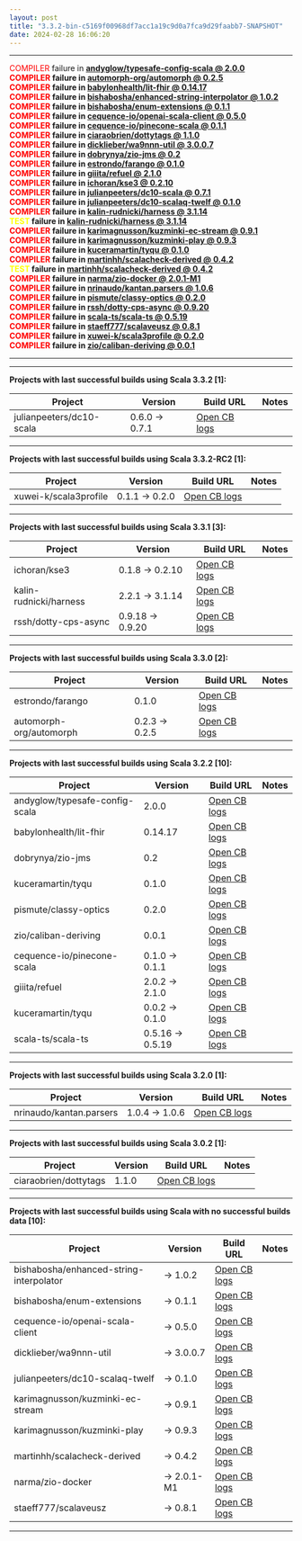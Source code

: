 ```yaml
---
layout: post
title: "3.3.2-bin-c5169f00968df7acc1a19c9d0a7fca9d29faabb7-SNAPSHOT"
date: 2024-02-28 16:06:20
---
```


<hr>
<span style="color:red">COMPILER</span> failure in <span style="font-weight:bold"><a href="https://github.com/VirtusLab/community-build3/actions/runs/8081101000/job/22079205478">andyglow/typesafe-config-scala @ 2.0.0</a><br>
<span style="color:red">COMPILER</span> failure in <span style="font-weight:bold"><a href="https://github.com/VirtusLab/community-build3/actions/runs/8081101000/job/22079200884">automorph-org/automorph @ 0.2.5</a><br>
<span style="color:red">COMPILER</span> failure in <span style="font-weight:bold"><a href="https://github.com/VirtusLab/community-build3/actions/runs/8081101000/job/22079201792">babylonhealth/lit-fhir @ 0.14.17</a><br>
<span style="color:red">COMPILER</span> failure in <span style="font-weight:bold"><a href="https://github.com/VirtusLab/community-build3/actions/runs/8081101000/job/22079206807">bishabosha/enhanced-string-interpolator @ 1.0.2</a><br>
<span style="color:red">COMPILER</span> failure in <span style="font-weight:bold"><a href="https://github.com/VirtusLab/community-build3/actions/runs/8081101000/job/22079207449">bishabosha/enum-extensions @ 0.1.1</a><br>
<span style="color:red">COMPILER</span> failure in <span style="font-weight:bold"><a href="https://github.com/VirtusLab/community-build3/actions/runs/8081101000/job/22080597271">cequence-io/openai-scala-client @ 0.5.0</a><br>
<span style="color:red">COMPILER</span> failure in <span style="font-weight:bold"><a href="https://github.com/VirtusLab/community-build3/actions/runs/8081101000/job/22079208085">cequence-io/pinecone-scala @ 0.1.1</a><br>
<span style="color:red">COMPILER</span> failure in <span style="font-weight:bold"><a href="https://github.com/VirtusLab/community-build3/actions/runs/8081101000/job/22085889414">ciaraobrien/dottytags @ 1.1.0</a><br>
<span style="color:red">COMPILER</span> failure in <span style="font-weight:bold"><a href="https://github.com/VirtusLab/community-build3/actions/runs/8081114437/job/22079328693">dicklieber/wa9nnn-util @ 3.0.0.7</a><br>
<span style="color:red">COMPILER</span> failure in <span style="font-weight:bold"><a href="https://github.com/VirtusLab/community-build3/actions/runs/8081101000/job/22085891541">dobrynya/zio-jms @ 0.2</a><br>
<span style="color:red">COMPILER</span> failure in <span style="font-weight:bold"><a href="https://github.com/VirtusLab/community-build3/actions/runs/8081114437/job/22079334253">estrondo/farango @ 0.1.0</a><br>
<span style="color:red">COMPILER</span> failure in <span style="font-weight:bold"><a href="https://github.com/VirtusLab/community-build3/actions/runs/8081101000/job/22079220288">giiita/refuel @ 2.1.0</a><br>
<span style="color:red">COMPILER</span> failure in <span style="font-weight:bold"><a href="https://github.com/VirtusLab/community-build3/actions/runs/8081101000/job/22080606417">ichoran/kse3 @ 0.2.10</a><br>
<span style="color:red">COMPILER</span> failure in <span style="font-weight:bold"><a href="https://github.com/VirtusLab/community-build3/actions/runs/8081114437/job/22084131211">julianpeeters/dc10-scala @ 0.7.1</a><br>
<span style="color:red">COMPILER</span> failure in <span style="font-weight:bold"><a href="https://github.com/VirtusLab/community-build3/actions/runs/8081114437/job/22079360624">julianpeeters/dc10-scalaq-twelf @ 0.1.0</a><br>
<span style="color:red">COMPILER</span> failure in <span style="font-weight:bold"><a href="https://github.com/VirtusLab/community-build3/actions/runs/8081114437/job/22079362325">kalin-rudnicki/harness @ 3.1.14</a><br>
<span style="color:yellow">TEST    </span> failure in <span style="font-weight:bold"><a href="https://github.com/VirtusLab/community-build3/actions/runs/8081114437/job/22079362325">kalin-rudnicki/harness @ 3.1.14</a><br>
<span style="color:red">COMPILER</span> failure in <span style="font-weight:bold"><a href="https://github.com/VirtusLab/community-build3/actions/runs/8081114437/job/22084134151">karimagnusson/kuzminki-ec-stream @ 0.9.1</a><br>
<span style="color:red">COMPILER</span> failure in <span style="font-weight:bold"><a href="https://github.com/VirtusLab/community-build3/actions/runs/8081114437/job/22084134697">karimagnusson/kuzminki-play @ 0.9.3</a><br>
<span style="color:red">COMPILER</span> failure in <span style="font-weight:bold"><a href="https://github.com/VirtusLab/community-build3/actions/runs/8081101000/job/22079275105">kuceramartin/tyqu @ 0.1.0</a><br>
<span style="color:red">COMPILER</span> failure in <span style="font-weight:bold"><a href="https://github.com/VirtusLab/community-build3/actions/runs/8081114437/job/22079352692">martinhh/scalacheck-derived @ 0.4.2</a><br>
<span style="color:yellow">TEST    </span> failure in <span style="font-weight:bold"><a href="https://github.com/VirtusLab/community-build3/actions/runs/8081114437/job/22079352692">martinhh/scalacheck-derived @ 0.4.2</a><br>
<span style="color:red">COMPILER</span> failure in <span style="font-weight:bold"><a href="https://github.com/VirtusLab/community-build3/actions/runs/8081114437/job/22079356986">narma/zio-docker @ 2.0.1-M1</a><br>
<span style="color:red">COMPILER</span> failure in <span style="font-weight:bold"><a href="https://github.com/VirtusLab/community-build3/actions/runs/8081101000/job/22085906103">nrinaudo/kantan.parsers @ 1.0.6</a><br>
<span style="color:red">COMPILER</span> failure in <span style="font-weight:bold"><a href="https://github.com/VirtusLab/community-build3/actions/runs/8081114437/job/22084139603">pismute/classy-optics @ 0.2.0</a><br>
<span style="color:red">COMPILER</span> failure in <span style="font-weight:bold"><a href="https://github.com/VirtusLab/community-build3/actions/runs/8081101000/job/22079293684">rssh/dotty-cps-async @ 0.9.20</a><br>
<span style="color:red">COMPILER</span> failure in <span style="font-weight:bold"><a href="https://github.com/VirtusLab/community-build3/actions/runs/8081101000/job/22079296845">scala-ts/scala-ts @ 0.5.19</a><br>
<span style="color:red">COMPILER</span> failure in <span style="font-weight:bold"><a href="https://github.com/VirtusLab/community-build3/actions/runs/8081114437/job/22079409540">staeff777/scalaveusz @ 0.8.1</a><br>
<span style="color:red">COMPILER</span> failure in <span style="font-weight:bold"><a href="https://github.com/VirtusLab/community-build3/actions/runs/8081114437/job/22079397470">xuwei-k/scala3profile @ 0.2.0</a><br>
<span style="color:red">COMPILER</span> failure in <span style="font-weight:bold"><a href="https://github.com/VirtusLab/community-build3/actions/runs/8081101000/job/22085922706">zio/caliban-deriving @ 0.0.1</a><br>
<hr>
<hr>
Projects with last successful builds using Scala <span style="font-weight:bold">3.3.2</span> [1]:<br>

| Project | Version | Build URL | Notes |
| ------- | ------- | --------- | ----- |
| julianpeeters/dc10-scala | 0.6.0 -> 0.7.1 | [Open CB logs](https://github.com/VirtusLab/community-build3/actions/runs/8081114437/job/22084131211) |  |
<hr>
Projects with last successful builds using Scala <span style="font-weight:bold">3.3.2-RC2</span> [1]:<br>

| Project | Version | Build URL | Notes |
| ------- | ------- | --------- | ----- |
| xuwei-k/scala3profile | 0.1.1 -> 0.2.0 | [Open CB logs](https://github.com/VirtusLab/community-build3/actions/runs/8081114437/job/22079397470) |  |
<hr>
Projects with last successful builds using Scala <span style="font-weight:bold">3.3.1</span> [3]:<br>

| Project | Version | Build URL | Notes |
| ------- | ------- | --------- | ----- |
| ichoran/kse3 | 0.1.8 -> 0.2.10 | [Open CB logs](https://github.com/VirtusLab/community-build3/actions/runs/8081101000/job/22080606417) |  |
| kalin-rudnicki/harness | 2.2.1 -> 3.1.14 | [Open CB logs](https://github.com/VirtusLab/community-build3/actions/runs/8081114437/job/22079362325) |  |
| rssh/dotty-cps-async | 0.9.18 -> 0.9.20 | [Open CB logs](https://github.com/VirtusLab/community-build3/actions/runs/8081101000/job/22079293684) |  |
<hr>
Projects with last successful builds using Scala <span style="font-weight:bold">3.3.0</span> [2]:<br>

| Project | Version | Build URL | Notes |
| ------- | ------- | --------- | ----- |
| estrondo/farango | 0.1.0 | [Open CB logs](https://github.com/VirtusLab/community-build3/actions/runs/8081114437/job/22079334253) |  |
| automorph-org/automorph | 0.2.3 -> 0.2.5 | [Open CB logs](https://github.com/VirtusLab/community-build3/actions/runs/8081101000/job/22079200884) |  |
<hr>
Projects with last successful builds using Scala <span style="font-weight:bold">3.2.2</span> [10]:<br>

| Project | Version | Build URL | Notes |
| ------- | ------- | --------- | ----- |
| andyglow/typesafe-config-scala | 2.0.0 | [Open CB logs](https://github.com/VirtusLab/community-build3/actions/runs/8081101000/job/22079205478) |  |
| babylonhealth/lit-fhir | 0.14.17 | [Open CB logs](https://github.com/VirtusLab/community-build3/actions/runs/8081101000/job/22079201792) |  |
| dobrynya/zio-jms | 0.2 | [Open CB logs](https://github.com/VirtusLab/community-build3/actions/runs/8081101000/job/22085891541) |  |
| kuceramartin/tyqu | 0.1.0 | [Open CB logs](https://github.com/VirtusLab/community-build3/actions/runs/8081101000/job/22079275105) |  |
| pismute/classy-optics | 0.2.0 | [Open CB logs](https://github.com/VirtusLab/community-build3/actions/runs/8081114437/job/22084139603) |  |
| zio/caliban-deriving | 0.0.1 | [Open CB logs](https://github.com/VirtusLab/community-build3/actions/runs/8081101000/job/22085922706) |  |
| cequence-io/pinecone-scala | 0.1.0 -> 0.1.1 | [Open CB logs](https://github.com/VirtusLab/community-build3/actions/runs/8081101000/job/22079208085) |  |
| giiita/refuel | 2.0.2 -> 2.1.0 | [Open CB logs](https://github.com/VirtusLab/community-build3/actions/runs/8081101000/job/22079220288) |  |
| kuceramartin/tyqu | 0.0.2 -> 0.1.0 | [Open CB logs](https://github.com/VirtusLab/community-build3/actions/runs/8081101000/job/22079275105) |  |
| scala-ts/scala-ts | 0.5.16 -> 0.5.19 | [Open CB logs](https://github.com/VirtusLab/community-build3/actions/runs/8081101000/job/22079296845) |  |
<hr>
Projects with last successful builds using Scala <span style="font-weight:bold">3.2.0</span> [1]:<br>

| Project | Version | Build URL | Notes |
| ------- | ------- | --------- | ----- |
| nrinaudo/kantan.parsers | 1.0.4 -> 1.0.6 | [Open CB logs](https://github.com/VirtusLab/community-build3/actions/runs/8081101000/job/22085906103) |  |
<hr>
Projects with last successful builds using Scala <span style="font-weight:bold">3.0.2</span> [1]:<br>

| Project | Version | Build URL | Notes |
| ------- | ------- | --------- | ----- |
| ciaraobrien/dottytags | 1.1.0 | [Open CB logs](https://github.com/VirtusLab/community-build3/actions/runs/8081101000/job/22085889414) |  |
<hr>
Projects with last successful builds using Scala <span style="font-weight:bold">with no successful builds data</span> [10]:<br>

| Project | Version | Build URL | Notes |
| ------- | ------- | --------- | ----- |
| bishabosha/enhanced-string-interpolator |  -> 1.0.2 | [Open CB logs](https://github.com/VirtusLab/community-build3/actions/runs/8081101000/job/22079206807) |  |
| bishabosha/enum-extensions |  -> 0.1.1 | [Open CB logs](https://github.com/VirtusLab/community-build3/actions/runs/8081101000/job/22079207449) |  |
| cequence-io/openai-scala-client |  -> 0.5.0 | [Open CB logs](https://github.com/VirtusLab/community-build3/actions/runs/8081101000/job/22080597271) |  |
| dicklieber/wa9nnn-util |  -> 3.0.0.7 | [Open CB logs](https://github.com/VirtusLab/community-build3/actions/runs/8081114437/job/22079328693) |  |
| julianpeeters/dc10-scalaq-twelf |  -> 0.1.0 | [Open CB logs](https://github.com/VirtusLab/community-build3/actions/runs/8081114437/job/22079360624) |  |
| karimagnusson/kuzminki-ec-stream |  -> 0.9.1 | [Open CB logs](https://github.com/VirtusLab/community-build3/actions/runs/8081114437/job/22084134151) |  |
| karimagnusson/kuzminki-play |  -> 0.9.3 | [Open CB logs](https://github.com/VirtusLab/community-build3/actions/runs/8081114437/job/22084134697) |  |
| martinhh/scalacheck-derived |  -> 0.4.2 | [Open CB logs](https://github.com/VirtusLab/community-build3/actions/runs/8081114437/job/22079352692) |  |
| narma/zio-docker |  -> 2.0.1-M1 | [Open CB logs](https://github.com/VirtusLab/community-build3/actions/runs/8081114437/job/22079356986) |  |
| staeff777/scalaveusz |  -> 0.8.1 | [Open CB logs](https://github.com/VirtusLab/community-build3/actions/runs/8081114437/job/22079409540) |  |
<hr>
